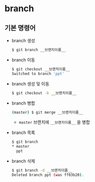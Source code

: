 # branch

## 기본 명령어

* branch 생성

  ```bash
  $ git branch __브랜치이름__
  ```

* branch 이동

  ```bash
  $ git checkout __브랜치이름__
  Switched to branch 'ppt'
  ```

* branch 생성 및 이동

  ```bash
  $ git checkout -b __브랜치이름__
  ```

* branch 병합

  ```bash
  (master) $ git merge __브랜치이름__
  ```

  * `master` 브랜치에 `__브랜치이름__` 을 병합

* branch 목록

  ```bash
  $ git branch
  * master
    ppt
  ```

* branch 삭제

  ```bash
  $ git branch -d __브랜치이름__
  Deleted branch ppt (was ff03b20).
  ```

  